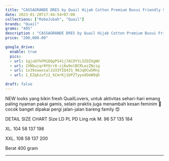 ```yaml
---
title: "CASSAGRANDE DRES by Quail Hijab Cotton Premium Busui Friendly Saku Depan"
date: 2023-01-20T17:44:54+07:00
collections: ["RobeJubah", "Quail"]
brands: "Quail"
grams: "405"
description : "CASSAGRANDE DRES by Quail Hijab Cotton Premium Busui Friendly Saku Depan"
price: "200,000.00"

google_drive:
  enable: true
  pics:
  - url: 1gjuQfkFM1DQpPS41j7ACOYtL5IDZXgWV
  - url: 1VNbujqr0YUrr8-zj6w9olBCRLezZNzig
  - url: 1x39zwwxsal1U33YIQ4IS_96JqOCw5Mny
  - url: 1_EZqkzufz2_kCmrKj1bP2TyyodOoW9qh

draft: false
---
```


NEW looks yang bikin fresh QuailLovers, untuk aktivitas sehari-hari emang paling nyaman pakai gamis, selain praktis juga menambah kesan feminim 🥰 cocok banget dipakai pergi jalan-jalan bareng family 😍


DETAIL SIZE CHART
Size  LD  PL  PD Ling rok
M.     96   57   135  184

XL.     104 58  137   198

XXL.   108 58  137   200

Berat 400 gram

----    
 

